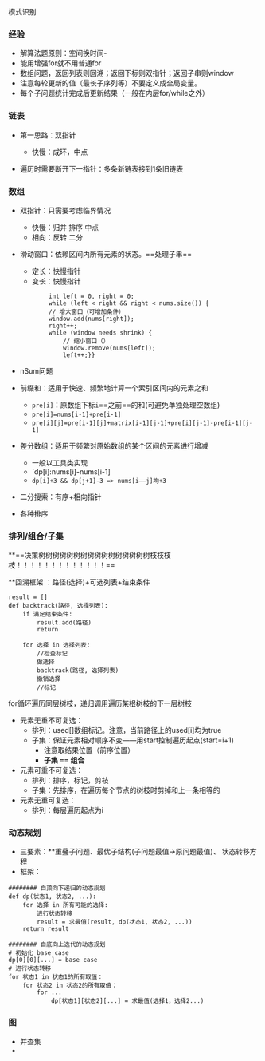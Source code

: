 模式识别
### 经验
- 解算法题原则：空间换时间-
- 能用增强for就不用普通for
- 数组问题，返回列表则回溯；返回下标则双指针；返回子串则window
- 注意每轮更新的值（最长子序列等）不要定义成全局变量。
- 每个子问题统计完成后更新结果（一般在内层for/while之外）


### 链表
- 第一思路：双指针
	- 快慢：成环，中点

- 遍历时需要断开下一指针：多条新链表接到1条旧链表

### 数组
- 双指针：只需要考虑临界情况
	- 快慢：归并 排序 中点
	- 相向：反转 二分
- 滑动窗口：依赖区间内所有元素的状态。==处理子串==
	- 定长：快慢指针
	- 变长：快慢指针
	```
			int left = 0, right = 0;
			while (left < right && right < nums.size()) {
		    // 增大窗口（可增加条件）
		    window.add(nums[right]);
		    right++;
		    while (window needs shrink) {
		        // 缩小窗口（）
		        window.remove(nums[left]);
		        left++;}}
  ```
  
- nSum问题
- 前缀和：适用于快速、频繁地计算一个索引区间内的元素之和
	- `pre[i]`：原数组下标`i`==之前==的和(可避免单独处理空数组)
	- `pre[i]=nums[i-1]+pre[i-1]`
	- `pre[i][j]=pre[i-1][j]+matrix[i-1][j-1]+pre[i][j-1]-pre[i-1][j-1]`
- 差分数组：适用于频繁对原始数组的某个区间的元素进行增减
	- 一般以工具类实现
	- `dp[i]:nums[i]-nums[i-1]
	- `dp[i]+3 && dp[j+1]-3 => nums[i——j]均+3`
- 二分搜索：有序+相向指针 
- 各种排序

### 排列/组合/子集

**==决策树树树树树树树树树树树树树树树树枝枝枝枝！！！！！！！！！！！！！==

**回溯框架 ：路径(选择)+可选列表+结束条件
```
result = []
def backtrack(路径, 选择列表):
    if 满足结束条件:
        result.add(路径)
        return
           
    for 选择 in 选择列表:
	    //检查标记
        做选择
        backtrack(路径, 选择列表)
        撤销选择
        //标记
```
for循环遍历同层树枝，递归调用遍历某根树枝的下一层树枝

- 元素无重不可复选：
	- 排列：used[]数组标记。注意，当前路径上的used[i]均为true
	- 子集：保证元素相对顺序不变——用start控制遍历起点(start=i+1)
		- 注意取结果位置（前序位置）
		- **子集 == 组合**
- 元素可重不可复选：
	- 排列：排序，标记，剪枝
	- 子集：先排序，在遍历每个节点的树枝时剪掉和上一条相等的
- 元素无重可复选：
	- 排列：每层遍历起点为i

### 动态规划

- 三要素：**重叠子问题、最优子结构(子问题最值->原问题最值)、 状态转移方程
- 框架：
```
######## 自顶向下递归的动态规划
def dp(状态1, 状态2, ...):
    for 选择 in 所有可能的选择:
        进行状态转移
        result = 求最值(result, dp(状态1, 状态2, ...))
    return result

######## 自底向上迭代的动态规划
# 初始化 base case
dp[0][0][...] = base case
# 进行状态转移
for 状态1 in 状态1的所有取值：
    for 状态2 in 状态2的所有取值：
        for ...
            dp[状态1][状态2][...] = 求最值(选择1，选择2...)

```

### 图
- 并查集
- 
